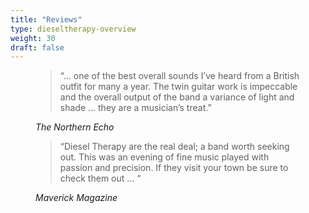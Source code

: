 ```yaml
---
title: "Reviews"
type: dieseltherapy-overview
weight: 30
draft: false
---
```


<figure>
  <blockquote class="blockquote">
    <p>“... one of the best overall sounds I’ve heard from a British outfit for many a year. The twin guitar work is impeccable and the overall output of the band a variance of light and shade ... they are a musician’s treat.”</p>
  </blockquote>
  <figcaption class="blockquote-footer">
    <cite title="Source Title">The Northern Echo</cite>
  </figcaption>
</figure>

<figure>
  <blockquote class="blockquote">
    <p>“Diesel Therapy are the real deal; a band worth seeking out. This was an evening of fine music played with passion and precision. If they visit your town be sure to check them out ... “</p>
  </blockquote>
  <figcaption class="blockquote-footer">
    <cite title="Source Title">Maverick Magazine</cite>
  </figcaption>
</figure>

